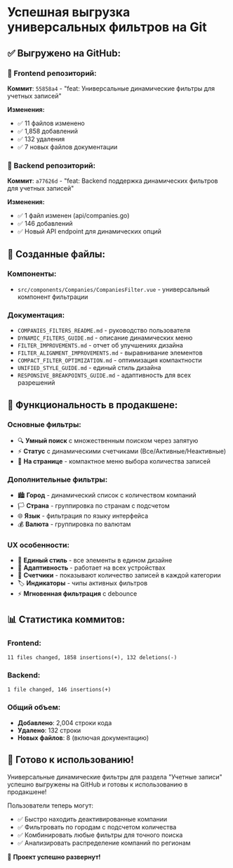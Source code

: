 # Успешная выгрузка универсальных фильтров на Git

## ✅ **Выгружено на GitHub:**

### **🎯 Frontend репозиторий:**
**Коммит**: `55858a4` - "feat: Универсальные динамические фильтры для учетных записей"

**Изменения:**
- ✅ 11 файлов изменено
- ✅ 1,858 добавлений
- ✅ 132 удаления
- ✅ 7 новых файлов документации

### **🔧 Backend репозиторий:**
**Коммит**: `a77626d` - "feat: Backend поддержка динамических фильтров для учетных записей"

**Изменения:**
- ✅ 1 файл изменен (api/companies.go)
- ✅ 146 добавлений
- ✅ Новый API endpoint для динамических опций

## 📁 **Созданные файлы:**

### **Компоненты:**
- `src/components/Companies/CompaniesFilter.vue` - универсальный компонент фильтрации

### **Документация:**
- `COMPANIES_FILTERS_README.md` - руководство пользователя
- `DYNAMIC_FILTERS_GUIDE.md` - описание динамических меню
- `FILTER_IMPROVEMENTS.md` - отчет об улучшениях дизайна
- `FILTER_ALIGNMENT_IMPROVEMENTS.md` - выравнивание элементов
- `COMPACT_FILTER_OPTIMIZATION.md` - оптимизация компактности
- `UNIFIED_STYLE_GUIDE.md` - единый стиль дизайна
- `RESPONSIVE_BREAKPOINTS_GUIDE.md` - адаптивность для всех разрешений

## 🚀 **Функциональность в продакшене:**

### **Основные фильтры:**
- 🔍 **Умный поиск** с множественным поиском через запятую
- ⚡ **Статус** с динамическими счетчиками (Все/Активные/Неактивные)
- 📄 **На странице** - компактное меню выбора количества записей

### **Дополнительные фильтры:**
- 🏙️ **Город** - динамический список с количеством компаний
- 🏳️ **Страна** - группировка по странам с подсчетом
- 🌐 **Язык** - фильтрация по языку интерфейса
- 💰 **Валюта** - группировка по валютам

### **UX особенности:**
- 🎨 **Единый стиль** - все элементы в едином дизайне
- 📱 **Адаптивность** - работает на всех устройствах
- 🔢 **Счетчики** - показывают количество записей в каждой категории
- 🏷️ **Индикаторы** - чипы активных фильтров
- ⚡ **Мгновенная фильтрация** с debounce

## 📊 **Статистика коммитов:**

### **Frontend:**
```
11 files changed, 1858 insertions(+), 132 deletions(-)
```

### **Backend:**
```
1 file changed, 146 insertions(+)
```

### **Общий объем:**
- **Добавлено**: 2,004 строки кода
- **Удалено**: 132 строки
- **Новых файлов**: 8 (включая документацию)

## 🎯 **Готово к использованию!**

Универсальные динамические фильтры для раздела "Учетные записи" успешно выгружены на GitHub и готовы к использованию в продакшене! 

Пользователи теперь могут:
- ✅ Быстро находить деактивированные компании
- ✅ Фильтровать по городам с подсчетом количества
- ✅ Комбинировать любые фильтры для точного поиска
- ✅ Анализировать распределение компаний по регионам

🚀 **Проект успешно развернут!**
